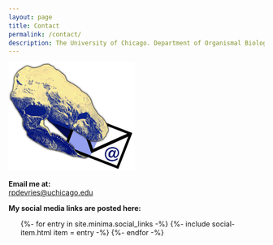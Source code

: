 ```yaml
---
layout: page
title: Contact
permalink: /contact/
description: The University of Chicago. Department of Organismal Biology & Anatomy. Sereno Lab. Researcher (Staff).
---
```


<!--![Ankylosaur with mail](/assets/AnkylosaurMail-square.png)-->
<img src="/assets/AnkylosaurMail-R.png" alt="Ankylosaur with mail" width=248px>

**Email me at:** <br>
<rpdevries@uchicago.edu>
<!--[rpdevries@uchicago.edu](mailto:rpdevries@uchicago.edu)-->

**My social media links are posted here:**
<ul class="social-media-list">
{%- for entry in site.minima.social_links -%}
  {%- include social-item.html item = entry -%}
{%- endfor -%}
</ul>
